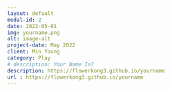 ```yaml
---
layout: default
modal-id: 2
date: 2022-05-01
img: yourname.png
alt: image-alt
project-date: May 2022
client: Min Young
category: Play
# description: Your Name Is? 
description: https://flowerkong3.github.io/yourname
url : https://flowerkong3.github.io/yourname
---
```

